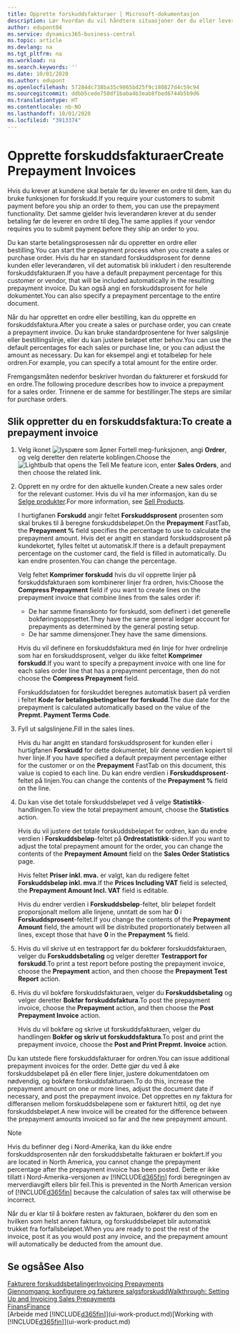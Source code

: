 ```yaml
---
title: Opprette forskuddsfakturaer | Microsoft-dokumentasjon
description: Lær hvordan du vil håndtere situasjoner der du eller leverandøren krever forskuddsbetaling.
author: edupont04
ms.service: dynamics365-business-central
ms.topic: article
ms.devlang: na
ms.tgt_pltfrm: na
ms.workload: na
ms.search.keywords: ''
ms.date: 10/01/2020
ms.author: edupont
ms.openlocfilehash: 57284dc738ba35c9865bd25f9c180827d4c59c94
ms.sourcegitcommit: ddbb5cede750df1baba4b3eab8fbed6744b5b9d6
ms.translationtype: HT
ms.contentlocale: nb-NO
ms.lasthandoff: 10/01/2020
ms.locfileid: "3913374"
---
```

# <a name="create-prepayment-invoices"></a><span data-ttu-id="915a8-103">Opprette forskuddsfakturaer</span><span class="sxs-lookup"><span data-stu-id="915a8-103">Create Prepayment Invoices</span></span>

<span data-ttu-id="915a8-104">Hvis du krever at kundene skal betale før du leverer en ordre til dem, kan du bruke funksjonen for forskudd.</span><span class="sxs-lookup"><span data-stu-id="915a8-104">If you require your customers to submit payment before you ship an order to them, you can use the prepayment functionality.</span></span> <span data-ttu-id="915a8-105">Det samme gjelder hvis leverandøren krever at du sender betaling før de leverer en ordre til deg.</span><span class="sxs-lookup"><span data-stu-id="915a8-105">The same applies if your vendor requires you to submit payment before they ship an order to you.</span></span>  

<span data-ttu-id="915a8-106">Du kan starte betalingsprosessen når du oppretter en ordre eller bestilling.</span><span class="sxs-lookup"><span data-stu-id="915a8-106">You can start the prepayment process when you create a sales or purchase order.</span></span> <span data-ttu-id="915a8-107">Hvis du har en standard forskuddsprosent for denne kunden eller leverandøren, vil det automatisk bli inkludert i den resulterende forskuddsfakturaen.</span><span class="sxs-lookup"><span data-stu-id="915a8-107">If you have a default prepayment percentage for this customer or vendor, that will be included automatically in the resulting prepayment invoice.</span></span> <span data-ttu-id="915a8-108">Du kan også angi en forskuddsprosent for hele dokumentet.</span><span class="sxs-lookup"><span data-stu-id="915a8-108">You can also specify a prepayment percentage to the entire document.</span></span>

<span data-ttu-id="915a8-109">Når du har opprettet en ordre eller bestilling, kan du opprette en forskuddsfaktura.</span><span class="sxs-lookup"><span data-stu-id="915a8-109">After you create a sales or purchase order, you can create a prepayment invoice.</span></span> <span data-ttu-id="915a8-110">Du kan bruke standardprosentene for hver salgslinje eller bestillingslinje, eller du kan justere beløpet etter behov.</span><span class="sxs-lookup"><span data-stu-id="915a8-110">You can use the default percentages for each sales or purchase line, or you can adjust the amount as necessary.</span></span> <span data-ttu-id="915a8-111">Du kan for eksempel angi et totalbeløp for hele ordren.</span><span class="sxs-lookup"><span data-stu-id="915a8-111">For example, you can specify a total amount for the entire order.</span></span>  

<span data-ttu-id="915a8-112">Fremgangsmåten nedenfor beskriver hvordan du fakturerer et forskudd for en ordre.</span><span class="sxs-lookup"><span data-stu-id="915a8-112">The following procedure describes how to invoice a prepayment for a sales order.</span></span> <span data-ttu-id="915a8-113">Trinnene er de samme for bestillinger.</span><span class="sxs-lookup"><span data-stu-id="915a8-113">The steps are similar for purchase orders.</span></span>  

## <a name="to-create-a-prepayment-invoice"></a><span data-ttu-id="915a8-114">Slik oppretter du en forskuddsfaktura:</span><span class="sxs-lookup"><span data-stu-id="915a8-114">To create a prepayment invoice</span></span>

1. <span data-ttu-id="915a8-115">Velg ikonet ![lyspære som åpner Fortell meg-funksjonen](media/ui-search/search_small.png "Fortell hva du vil gjøre"), angi **Ordrer**, og velg deretter den relaterte koblingen.</span><span class="sxs-lookup"><span data-stu-id="915a8-115">Choose the ![Lightbulb that opens the Tell Me feature](media/ui-search/search_small.png "Tell me what you want to do") icon, enter **Sales Orders**, and then choose the related link.</span></span>  
2. <span data-ttu-id="915a8-116">Opprett en ny ordre for den aktuelle kunden.</span><span class="sxs-lookup"><span data-stu-id="915a8-116">Create a new sales order for the relevant customer.</span></span> <span data-ttu-id="915a8-117">Hvis du vil ha mer informasjon, kan du se [Selge produkter](sales-how-sell-products.md).</span><span class="sxs-lookup"><span data-stu-id="915a8-117">For more information, see [Sell Products](sales-how-sell-products.md).</span></span>  

    <span data-ttu-id="915a8-118">I hurtigfanen **Forskudd** angir feltet **Forskuddsprosent** prosenten som skal brukes til å beregne forskuddsbeløpet.</span><span class="sxs-lookup"><span data-stu-id="915a8-118">On the **Prepayment** FastTab, the **Prepayment %** field specifies the percentage to use to calculate the prepayment amount.</span></span> <span data-ttu-id="915a8-119">Hvis det er angitt en standard forskuddsprosent på kundekortet, fylles feltet ut automatisk.</span><span class="sxs-lookup"><span data-stu-id="915a8-119">If there is a default prepayment percentage on the customer card, the field is filled in automatically.</span></span> <span data-ttu-id="915a8-120">Du kan endre prosenten.</span><span class="sxs-lookup"><span data-stu-id="915a8-120">You can change the percentage.</span></span> <!--This percentage is applied to lines where the item on that line does not already specify a prepayment percentage. The prepayment percentage is only copied from the header to lines that do not copy the default prepayment percentage from the item.-->  

    <span data-ttu-id="915a8-121">Velg feltet **Komprimer forskudd** hvis du vil opprette linjer på forskuddsfakturaen som kombinerer linjer fra ordren, hvis:</span><span class="sxs-lookup"><span data-stu-id="915a8-121">Choose the **Compress Prepayment** field if you want to create lines on the prepayment invoice that combine lines from the sales order if:</span></span>  

    - <span data-ttu-id="915a8-122">De har samme finanskonto for forskudd, som definert i det generelle bokføringsoppsettet.</span><span class="sxs-lookup"><span data-stu-id="915a8-122">They have the same general ledger account for prepayments as determined by the general posting setup.</span></span>  
    - <span data-ttu-id="915a8-123">De har samme dimensjoner.</span><span class="sxs-lookup"><span data-stu-id="915a8-123">They have the same dimensions.</span></span>  

    <span data-ttu-id="915a8-124">Hvis du vil definere en forskuddsfaktura med én linje for hver ordrelinje som har en forskuddsprosent, velger du ikke feltet **Komprimer forskudd**.</span><span class="sxs-lookup"><span data-stu-id="915a8-124">If you want to specify a prepayment invoice with one line for each sales order line that has a prepayment percentage, then do not choose the **Compress Prepayment** field.</span></span>  

    <span data-ttu-id="915a8-125">Forskuddsdatoen for forskuddet beregnes automatisk basert på verdien i feltet **Kode for betalingsbetingelser for forskudd**.</span><span class="sxs-lookup"><span data-stu-id="915a8-125">The due date for the prepayment is calculated automatically based on the value of the **Prepmt. Payment Terms Code**.</span></span>

3. <span data-ttu-id="915a8-126">Fyll ut salgslinjene.</span><span class="sxs-lookup"><span data-stu-id="915a8-126">Fill in the sales lines.</span></span>  

    <span data-ttu-id="915a8-127">Hvis du har angitt en standard forskuddsprosent for kunden eller i hurtigfanen **Forskudd** for dette dokumentet, blir denne verdien kopiert til hver linje.</span><span class="sxs-lookup"><span data-stu-id="915a8-127">If you have specified a default prepayment percentage either for the customer or on the **Prepayment** FastTab on this document, this value is copied to each line.</span></span> <span data-ttu-id="915a8-128">Du kan endre verdien i **Forskuddsprosent**-feltet på linjen.</span><span class="sxs-lookup"><span data-stu-id="915a8-128">You can change the contents of the **Prepayment %** field on the line.</span></span>  

4. <span data-ttu-id="915a8-129">Du kan vise det totale forskuddsbeløpet ved å velge **Statistikk**-handlingen.</span><span class="sxs-lookup"><span data-stu-id="915a8-129">To view the total prepayment amount, choose the **Statistics** action.</span></span>

    <span data-ttu-id="915a8-130">Hvis du vil justere det totale forskuddsbeløpet for ordren, kan du endre verdien i **Forskuddsbeløp**-feltet på **Ordrestatistikk**-siden.</span><span class="sxs-lookup"><span data-stu-id="915a8-130">If you want to adjust the total prepayment amount for the order, you can change the contents of the **Prepayment Amount** field on the **Sales Order Statistics** page.</span></span>  

    <span data-ttu-id="915a8-131">Hvis feltet **Priser inkl. mva.** er valgt, kan du redigere feltet **Forskuddsbeløp inkl. mva**.</span><span class="sxs-lookup"><span data-stu-id="915a8-131">If the **Prices Including VAT** field is selected, the **Prepayment Amount Incl. VAT** field is editable.</span></span>  

    <span data-ttu-id="915a8-132">Hvis du endrer verdien i **Forskuddsbeløp**-feltet, blir beløpet fordelt proporsjonalt mellom alle linjene, unntatt de som har **0** i **Forskuddsprosent**-feltet.</span><span class="sxs-lookup"><span data-stu-id="915a8-132">If you change the contents of the **Prepayment Amount** field, the amount will be distributed proportionately between all lines, except those that have **0** in the **Prepayment %** field.</span></span>  

5. <span data-ttu-id="915a8-133">Hvis du vil skrive ut en testrapport før du bokfører forskuddsfakturaen, velger du **Forskuddsbetaling** og velger deretter **Testrapport for forskudd**.</span><span class="sxs-lookup"><span data-stu-id="915a8-133">To print a test report before posting the prepayment invoice, choose the **Prepayment** action, and then choose the **Prepayment Test Report** action.</span></span>  
6. <span data-ttu-id="915a8-134">Hvis du vil bokføre forskuddsfakturaen, velger du **Forskuddsbetaling** og velger deretter **Bokfør forskuddsfaktura**.</span><span class="sxs-lookup"><span data-stu-id="915a8-134">To post the prepayment invoice, choose the **Prepayment** action, and then choose the **Post Prepayment Invoice** action.</span></span>  

    <span data-ttu-id="915a8-135">Hvis du vil bokføre og skrive ut forskuddsfakturaen, velger du handlingen **Bokfør og skriv ut forskuddsfaktura**.</span><span class="sxs-lookup"><span data-stu-id="915a8-135">To post and print the prepayment invoice, choose the **Post and Print Prepmt. Invoice** action.</span></span>  

<span data-ttu-id="915a8-136">Du kan utstede flere forskuddsfakturaer for ordren.</span><span class="sxs-lookup"><span data-stu-id="915a8-136">You can issue additional prepayment invoices for the order.</span></span> <span data-ttu-id="915a8-137">Dette gjør du ved å øke forskuddsbeløpet på én eller flere linjer, justere dokumentdatoen om nødvendig, og bokføre forskuddsfakturaen.</span><span class="sxs-lookup"><span data-stu-id="915a8-137">To do this, increase the prepayment amount on one or more lines, adjust the document date if necessary, and post the prepayment invoice.</span></span> <span data-ttu-id="915a8-138">Det opprettes en ny faktura for differansen mellom forskuddsbeløpene som er fakturert hittil, og det nye forskuddsbeløpet.</span><span class="sxs-lookup"><span data-stu-id="915a8-138">A new invoice will be created for the difference between the prepayment amounts invoiced so far and the new prepayment amount.</span></span>  

> [!NOTE]  
> <span data-ttu-id="915a8-139">Hvis du befinner deg i Nord-Amerika, kan du ikke endre forskuddsprosenten når den forskuddsbetalte fakturaen er bokført.</span><span class="sxs-lookup"><span data-stu-id="915a8-139">If you are located in North America, you cannot change the prepayment percentage after the prepayment invoice has been posted.</span></span> <span data-ttu-id="915a8-140">Dette er ikke tillatt i Nord-Amerika-versjonen av [!INCLUDE[d365fin](includes/d365fin_md.md)] fordi beregningen av merverdiavgift ellers blir feil.</span><span class="sxs-lookup"><span data-stu-id="915a8-140">This is prevented in the North American version of [!INCLUDE[d365fin](includes/d365fin_md.md)] because the calculation of sales tax will otherwise be incorrect.</span></span>  

 <span data-ttu-id="915a8-141">Når du er klar til å bokføre resten av fakturaen, bokfører du den som en hvilken som helst annen faktura, og forskuddsbeløpet blir automatisk trukket fra forfallsbeløpet.</span><span class="sxs-lookup"><span data-stu-id="915a8-141">When you are ready to post the rest of the invoice, post it as you would post any invoice, and the prepayment amount will automatically be deducted from the amount due.</span></span>  

## <a name="see-also"></a><span data-ttu-id="915a8-142">Se også</span><span class="sxs-lookup"><span data-stu-id="915a8-142">See Also</span></span>

[<span data-ttu-id="915a8-143">Fakturere forskuddsbetalinger</span><span class="sxs-lookup"><span data-stu-id="915a8-143">Invoicing Prepayments</span></span>](finance-invoice-prepayments.md)  
[<span data-ttu-id="915a8-144">Gjennomgang: konfigurere og fakturere salgsforskudd</span><span class="sxs-lookup"><span data-stu-id="915a8-144">Walkthrough: Setting Up and Invoicing Sales Prepayments</span></span>](walkthrough-setting-up-and-invoicing-sales-prepayments.md)  
[<span data-ttu-id="915a8-145">Finans</span><span class="sxs-lookup"><span data-stu-id="915a8-145">Finance</span></span>](finance.md)  
<span data-ttu-id="915a8-146">[Arbeide med [!INCLUDE[d365fin](includes/d365fin_md.md)]](ui-work-product.md)</span><span class="sxs-lookup"><span data-stu-id="915a8-146">[Working with [!INCLUDE[d365fin](includes/d365fin_md.md)]](ui-work-product.md)</span></span>
